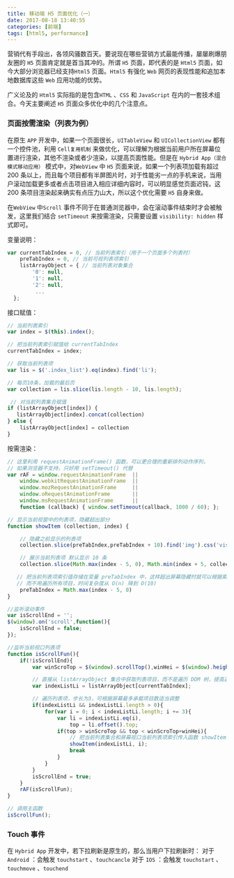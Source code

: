```yaml
---
title: 移动端 H5 页面优化（一）
date: 2017-08-18 13:40:55
categories: [前端]
tags: [html5, performance] 
---
```


营销代有手段出，各领风骚数百天。要说现在哪些营销方式最能传播，屡屡刷爆朋友圈的 `H5` 页面肯定就是首当其冲的。所谓 `H5` 页面，即代表的是 `Html5` 页面，如今大部分浏览器已经支持`Html5` 页面。`Html5` 有强化 `Web` 网页的表现性能和追加本地数据库这些 `Web` 应用功能的优势。

广义论及的 `Html5` 实际指的是包含`HTML` 、`CSS` 和 `JavaScript` 在内的一套技术组合。今天主要阐述 `H5` 页面众多优化中的几个注意点。
### 页面按需渲染（列表为例）

在原生 `APP` 开发中，如果一个页面很长，`UITableView` 和 `UICollectionView` 都有一个控件池，利用 `Cell复用机制` 来做优化，可以理解为根据当前用户所在屏幕位置进行渲染，其他不渲染或者少渲染，以提高页面性能。但是在 `Hybrid App（混合模式移动应用）` 模式中，对`WebView` 中 `H5` 页面来说，如果一个列表项加载有超过 200 条以上，而且每个项目都有半屏图片时，对于性能劣一点的手机来说，当用户滚动加载更多或者点击项目进入相应详细内容时，可以明显感觉页面迟钝，这 200 条项目渲染起来确实有点压力山大，所以这个优化需要 `H5` 自身来做。

在`WebView` 中`Scroll` 事件不同于在普通浏览器中，会在滚动事件结束时才会被触发，这里我们结合 `setTimeout` 来按需渲染，只需要设置 `visibility: hidden` 样式即可。

变量说明：

``` javascript
var currentTabIndex = 0, // 当前列表索引（用于一个页面多个列表时）
    preTabIndex = 0, // 当前可视列表项索引
    listArrayObject = { // 当前列表对象集合
        '0': null,
        '1': null,
        '2': null,
         ...
  };
```

接口赋值：

``` javascript
// 当前列表索引 
var index = $(this).index(); 

// 把当前列表索引赋值给 currentTabIndex 
currentTabIndex = index; 

// 获取当前列表项
var lis = $('.index_list').eq(index).find('li'); 

// 每页10条，加载的最后页
var collection = lis.slice(lis.length - 10, lis.length); 

 // 对当前列表集合赋值
if (listArrayObject[index]) {
   listArrayObject[index].concat(collection)
} else {
    listArrayObject[index] = collection
}
```

按需渲染：

``` javascript
// 这里利用 requestAnimationFrame() 函数，可以更合理的重新排列动作序列，
// 如果浏览器不支持，只好用 setTimeout() 代替
var rAF = window.requestAnimationFrame  ||
    window.webkitRequestAnimationFrame  ||
    window.mozRequestAnimationFrame     ||
    window.oRequestAnimationFrame       ||
    window.msRequestAnimationFrame      ||
    function (callback) { window.setTimeout(callback, 1000 / 60); };

// 显示当前视窗中的列表项，隐藏超出部分
function showItem (collection, index) {

    // 隐藏之前显示的列表项
    collection.slice(preTabIndex,preTabIndex + 10).find('img').css('visibility', 'hidden');

    // 展示当前列表项 默认显示 10 条
    collection.slice(Math.max(index - 5, 0), Math.min(index + 5, collection.length)).find('img').css('visibility', 'visible');

   // 把当前列表项索引值存储在变量 preTabIndex 中，这样超出屏幕隐藏时就可以根据索引找到上一次显示的项目
   // 而不用遍历所有项目，时间复杂度从 O(n) 降到 O(10)
    preTabIndex = Math.max(index - 5, 0)
}

//监听滚动事件
var isScrollEnd = '';
$(window).on('scroll',function(){
    isScrollEnd = false;
});

//监听当前视口列表项
function isScrollFun(){
    if(!isScrollEnd){
        var winScroTop = $(window).scrollTop(),winHei = $(window).height();

        // 直接从 listArrayObject 集合中获取列表项目，而不是遍历 DOM 树，提高速度
        var indexListLi = listArrayObject[currentTabIndex];

        // 遍历列表项，步长为3，可根据屏幕最多承载项目数适当调整
        if(indexListLi && indexListLi.length > 0){ 
            for(var i = 0; i < indexListLi.length; i += 3){
                var li = indexListLi.eq(i),
                    top = li.offset().top;
                if(top > winScroTop && top < winScroTop+winHei){
                    // 把当前列表集合和屏幕视口当前列表项索引传入函数 showItem() 
                    showItem(indexListLi, i);
                    break
                }
            }
        }
        isScrollEnd = true;
    }
    rAF(isScrollFun);
}

// 调用主函数
isScrollFun();
```
### Touch 事件

在 `Hybrid App` 开发中，若下拉刷新是原生的，那么当用户下拉刷新时：
对于 `Android` ：会触发 `touchstart` 、`touchcancle`
对于 `IOS` ：会触发 `touchstart` 、`touchmove` 、`touchend` 